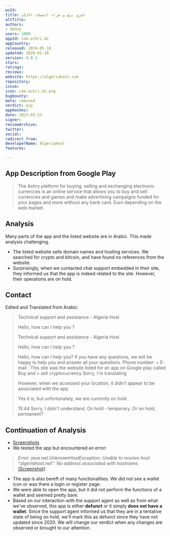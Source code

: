 ```yaml
---
wsId: 
title: اشري بيع و شراء العملات الالكت
altTitle: 
authors:
- danny
users: 1000
appId: com.echri.dz
appCountry: 
released: 2019-05-18
updated: 2020-01-18
version: 4.0.1
stars: 
ratings: 
reviews: 
website: https://algeriahost.com
repository: 
issue: 
icon: com.echri.dz.png
bugbounty: 
meta: removed
verdict: wip
appHashes: 
date: 2023-05-23
signer: 
reviewArchive: 
twitter: 
social: 
redirect_from: 
developerName: AlgeriaHost
features: 

---
```


## App Description from Google Play 

> The Ashry platform for buying, selling and exchanging electronic currencies is an online service that allows you to buy and sell currencies and games and make advertising campaigns funded for your pages and more without any bank card. Euro depending on the web market.

## Analysis 

Many parts of the app and the listed website are in Arabic. This made analysis challenging. 

- The listed website sells domain names and hosting services. We searched for crypto and bitcoin, and have found no references from the website.
- Surprisingly, when we contacted chat support embedded in their site, they informed us that the app is indeed related to the site. However, their operations are on hold.

## Contact 

Edited and Translated from Arabic: 

> Technical support and assistance - Algeria Host
>
> Hello, how can I help you ?
>
> Technical support and assistance - Algeria Host
>
> Hello, how can I help you ?
>
> Hello, how can I help you? If you have any questions, we will be happy to help you and answer all your questions.
> Phone number: +
> E-mail :
> This site was the website listed for an app on Google play called Buy and > sell cryptocurrency
> Sorry, I'm translating
>
> However, when we accessed your location, it didn't appear to be associated with the app
>
> Yes it is, but unfortunately, we are currently on hold
>
> 15:44
> Sorry, I didn't understand. On hold - temporary. Or on hold, permanent?

## Continuation of Analysis 

- [Screenshots](https://twitter.com/BitcoinWalletz/status/1660916596116975617)
- We tested the app but encountered an error:

> *Error: java.net.UnknownHostException: Unable to resolve host "algeriahost.net": No address associated with hostname.* [(Screenshot)](https://twitter.com/BitcoinWalletz/status/1660916596116975617/photo/2)

- The app is also bereft of many functionalities. We did not see a wallet icon or was there a login or register page. 
- We were able to open the app, but it did not perform the functions of a wallet and seemed pretty bare. 
- Based on our interaction with the support agent as well as from what we've observed, this app is either **defunct** or it simply **does not have a wallet**. Since the support agent informed us that they are in a tentative state of being on hold, we'll mark this as defunct since they have not updated since 2020. We will change our verdict when any changes are observed or brought to our attention.

